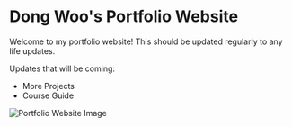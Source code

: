 # Dong Woo's Portfolio Website

Welcome to my portfolio website! This should be updated regularly to any life updates.

Updates that will be coming:

<ul>
  <li>More Projects</li>
  <li>Course Guide</li>
</ul>

![Portfolio Website Image](https://raw.githubusercontent.com/don04lee/portfolio-react/main/portfolio/public/website.png)
